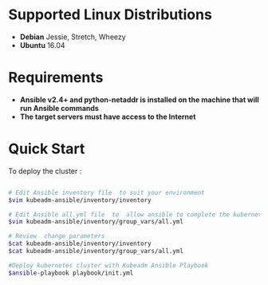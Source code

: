 # Supported Linux Distributions
-   **Debian** Jessie, Stretch, Wheezy
-   **Ubuntu** 16.04

# Requirements
-   **Ansible v2.4+ and python-netaddr is installed on the machine
    that will run Ansible commands**
-   **The target servers must have access to the Internet**

# Quick Start
To deploy the cluster  :
```bash

# Edit Ansible inventory file  to suit your environment
$vim kubeadm-ansible/inventory/inventory

# Edit Ansible all.yml file  to  allow ansible to complete the kubernetes environment witch you want
$vim kubeadm-ansible/inventory/group_vars/all.yml

# Review  change parameters
$cat kubeadm-ansible/inventory/inventory
$cat kubeadm-ansible/inventory/group_vars/all.yml

#Deploy kubernetes cluster with Kubeadm Ansible Playbook
$ansible-playbook playbook/init.yml
```
